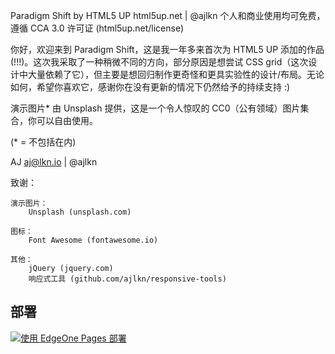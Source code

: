 Paradigm Shift by HTML5 UP
html5up.net | @ajlkn
个人和商业使用均可免费，遵循 CCA 3.0 许可证 (html5up.net/license)

你好，欢迎来到 Paradigm Shift，这是我一年多来首次为 HTML5 UP 添加的作品 (!!!)。这次我采取了一种稍微不同的方向，部分原因是想尝试 CSS grid（这次设计中大量依赖了它），但主要是想回归制作更奇怪和更具实验性的设计/布局。无论如何，希望你喜欢它，感谢你在没有更新的情况下仍然给予的持续支持 :)

演示图片* 由 Unsplash 提供，这是一个令人惊叹的 CC0（公有领域）图片集合，你可以自由使用。

(* = 不包括在内)

AJ
aj@lkn.io | @ajlkn

致谢：

    演示图片：
        Unsplash (unsplash.com)

    图标：
        Font Awesome (fontawesome.io)

    其他：
        jQuery (jquery.com)
        响应式工具 (github.com/ajlkn/responsive-tools)

## 部署

[![使用 EdgeOne Pages 部署](https://cdnstatic.tencentcs.com/edgeone/pages/deploy.svg)](https://console.cloud.tencent.com/edgeone/pages/new?from=github&template=html5up-paradigm-shift)
